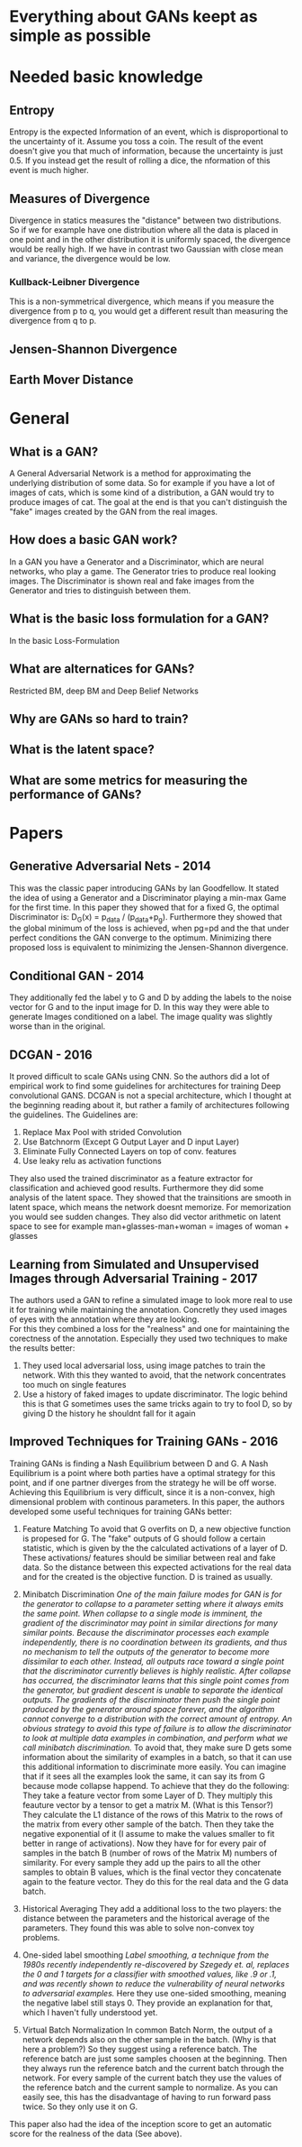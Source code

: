 # Everything about GANs keept as simple as possible

# Needed basic knowledge
## Entropy
Entropy is the expected Information of an event, which is disproportional to the uncertainty of it. Assume you toss a coin. The result of the event doesn't give you that much of information, because the uncertainty is just 0.5. If you instead get the result of rolling a dice, the nformation of this event is much higher.  

## Measures of Divergence
Divergence in statics measures the "distance" between two distributions. So if we for example have one distribution where all the data is placed in one point and in the other distribution it is uniformly spaced, the divergence would be really high. If we have in contrast two Gaussian with close mean and variance, the divergence would be low.

### Kullback-Leibner Divergence
This is a non-symmetrical divergence, which means if you measure the divergence from p to q, you would get a different result than measuring the divergence from q to p. 

## Jensen-Shannon Divergence

## Earth Mover Distance

# General

## What is a GAN?
A General Adversarial Network is a method for approximating the underlying distribution of some data. So for example if you have a lot of images of cats, which is some kind of a distribution, a GAN would try to produce images of cat. The goal at the end is that you can't distinguish the "fake" images created by the GAN from the real images. 

## How does a basic GAN work?
In a GAN you have a Generator and a Discriminator, which are neural networks, who play a game. The Generator tries to produce real looking images. The Discriminator is shown real and fake images from the Generator and tries to distinguish between them.  

## What is the basic loss formulation for a GAN?
In the basic Loss-Formulation

## What are alternatices for GANs?
Restricted BM, deep BM and Deep Belief Networks

## Why are GANs so hard to train?

## What is the latent space?

## What are some metrics for measuring the performance of GANs?

# Papers

## Generative Adversarial Nets - 2014
This was the classic paper introducing GANs by Ian Goodfellow. It stated the idea of using a Generator and a Discriminator playing a min-max Game for the first time. In this paper they showed that for a fixed G, the optimal Discriminator is: D<sub>G</sub>(x) = p<sub>data</sub> / (p<sub>data</sub>+p<sub>g</sub>).
Furthermore they showed that the global minimum of the loss is achieved, when pg=pd and the that under perfect conditions the GAN converge to the optimum. Minimizing there proposed loss is equivalent to minimizing the Jensen-Shannon divergence. 

## Conditional GAN - 2014
They additionally fed the label y to G and D by adding the labels to the noise vector for G and to the input image for D. In this way they were able to generate Images conditioned on a label. The image quality was slightly worse than in the original. 

## DCGAN - 2016
It proved difficult to scale GANs using CNN. So the authors did a lot of empirical work to find some guidelines for architectures for training Deep convolutional GANS. DCGAN is not a special architecture, which I thought at the beginning reading about it, but rather a family of architectures following the guidelines.
The Guidelines are:
1) Replace Max Pool with strided Convolution
2) Use Batchnorm (Except G Output Layer and D input Layer)
3) Eliminate Fully Connected Layers on top of conv. features
4) Use leaky relu as activation functions

They also used the trained discriminator as a feature extractor for classification and achieved good results. 
Furthermore they did some analysis of the latent space. They showed that the trainsitions are smooth in latent space, which means the network doesnt memorize. For memorization you would see sudden changes. 
They also did vector arithmetic on latent space to see for example man+glasses-man+woman = images of woman + glasses

## Learning from Simulated and Unsupervised Images through Adversarial Training - 2017
The authors used a GAN to refine a simulated image to look more real to use it for training while maintaining the annotation. Concretly they used images of eyes with the annotation where they are looking.  
For this they combined a loss for the "realness" and one for maintaining the corectness of the annotation. 
Especially they used two techniques to make the results better:
1) They used local adversarial loss, using image patches to train the network. With this they wanted to avoid, that the network concentrates too much on single features
2) Use a history of faked images to update discriminator. The logic behind this is that G sometimes uses the same tricks again to try to fool D, so by giving D the history he shouldnt fall for it again 

## Improved Techniques for Training GANs - 2016
Training GANs is finding a Nash Equilibrium between D and G. A Nash Equilibrium is a point where both parties have a optimal strategy for this point, and if one partner diverges from the strategy he will be off worse. Achieving this Equilibrium is very difficult, since it is a non-convex, high dimensional problem with continous parameters. 
In this paper, the authors developed some useful techniques for training GANs better:

1) Feature Matching
To avoid that G overfits on D, a new objective function is propesed for G. The "fake" outputs of G should follow a certain statistic, which is given by the the calculated activations of a layer of D. These activations/ features should be similiar between real and fake data. So the distance between this expected activations for the real data and for the created is the objective function. D is trained as usually.

2) Minibatch Discrimination
*One of the main failure modes for GAN is for the generator to collapse to a parameter setting where it always emits the same point. When collapse to a single mode is imminent, the gradient of the discriminator may point in similar directions for many similar points. Because the discriminator processes each example independently, there is no coordination between its gradients, and thus no mechanism to tell the outputs of the generator to become more dissimilar to each other. Instead, all outputs race toward a single point that the discriminator currently believes is highly realistic. After collapse has occurred, the discriminator learns that this single point comes from the generator, but gradient descent is unable to separate the identical outputs. The gradients of the discriminator then push the single point produced by the generator around space forever, and the algorithm cannot converge to a distribution with the correct amount of entropy. An obvious strategy to avoid this type of failure is to allow the discriminator to look at multiple data examples in combination, and perform what we call minibatch discrimination.*
To avoid that, they make sure D gets some information about the similarity of examples in a batch, so that it can use this additional information to discriminate more easily. You can imagine that if it sees all the examples look the same, it can say its from G because mode collapse happend. To achieve that they do the following:
They take a feature vector from some Layer of D. They multiply this feauture vector by a tensor to get a matrix M. (What is this Tensor?) They calculate the L1 distance of the rows of this Matrix to the rows of the matrix from every other sample of the batch. Then they take the negative exponential of it (I assume to make the values smaller to fit better in range of activations). Now they have for for every pair of samples in the batch B (number of rows of the Matrix M) numbers of similarity. For every sample they add up the pairs to all the other samples to obtain B values, which is the final vector they concatenate again to the feature vector. They do this for the real data and the G data batch.

3) Historical Averaging
They add a additional loss to the two players: the distance between the parameters and the historical average of the parameters. They found this was able to solve non-convex toy problems.

4) One-sided label smoothing
*Label smoothing, a technique from the 1980s recently independently re-discovered by Szegedy et. al, replaces the 0 and 1 targets for a classifier with smoothed values, like .9 or .1, and was recently shown to reduce the vulnerability of neural networks to adversarial examples.*
Here they use one-sided smoothing, meaning the negative label still stays 0. They provide an explanation for that, which I haven't fully understood yet.

5) Virtual Batch Normalization
In common Batch Norm, the output of a network depends also on the other sample in the batch. (Why is that here a problem?)
So they suggest using a reference batch. The reference batch are just some samples choosen at the beginning. Then they always run the reference batch and the current batch through the network. For every sample of the current batch they use the values of the reference batch and the current sample to normalize. As you can easily see, this has the disadvantage of having to run forward pass twice. So they only use it on G.

This paper also had the idea of the inception score to get an automatic score for the realness of the data (See above). 

